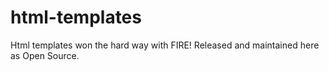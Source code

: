 html-templates
==============

Html templates won the hard way with FIRE! Released and maintained here as Open Source.
